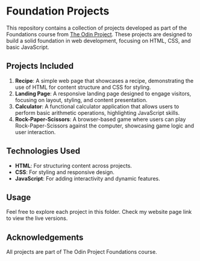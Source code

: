 # Foundation Projects

This repository contains a collection of projects developed as part of the Foundations course from [The Odin Project](https://www.theodinproject.com/). These projects are designed to build a solid foundation in web development, focusing on HTML, CSS, and basic JavaScript.

## Projects Included

1. **Recipe**: A simple web page that showcases a recipe, demonstrating the use of HTML for content structure and CSS for styling.
2. **Landing Page**: A responsive landing page designed to engage visitors, focusing on layout, styling, and content presentation.
3. **Calculator**: A functional calculator application that allows users to perform basic arithmetic operations, highlighting JavaScript skills.
4. **Rock-Paper-Scissors**: A browser-based game where users can play Rock-Paper-Scissors against the computer, showcasing game logic and user interaction.

## Technologies Used

- **HTML**: For structuring content across projects.
- **CSS**: For styling and responsive design.
- **JavaScript**: For adding interactivity and dynamic features.

## Usage

Feel free to explore each project in this folder. Check my website page link to view the live versions.

## Acknowledgements

All projects are part of The Odin Project Foundations course.
